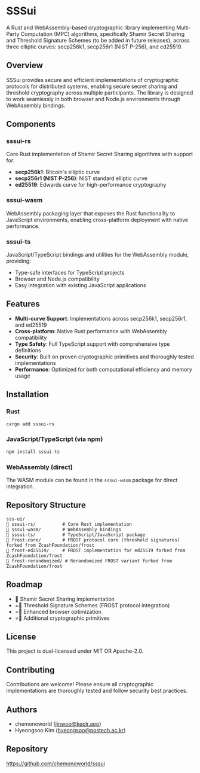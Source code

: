 # SSSui

A Rust and WebAssembly-based cryptographic library implementing Multi-Party Computation (MPC) algorithms, specifically Shamir Secret Sharing and Threshold Signature Schemes (to be added in future releases), across three elliptic curves: secp256k1, secp256r1 (NIST P-256), and ed25519.

## Overview

SSSui provides secure and efficient implementations of cryptographic protocols for distributed systems, enabling secure secret sharing and threshold cryptography across multiple participants. The library is designed to work seamlessly in both browser and Node.js environments through WebAssembly bindings.

## Components

### sssui-rs

Core Rust implementation of Shamir Secret Sharing algorithms with support for:

- **secp256k1**: Bitcoin's elliptic curve
- **secp256r1 (NIST P-256)**: NIST standard elliptic curve
- **ed25519**: Edwards curve for high-performance cryptography

### sssui-wasm

WebAssembly packaging layer that exposes the Rust functionality to JavaScript environments, enabling cross-platform deployment with native performance.

### sssui-ts

JavaScript/TypeScript bindings and utilities for the WebAssembly module, providing:

- Type-safe interfaces for TypeScript projects
- Browser and Node.js compatibility
- Easy integration with existing JavaScript applications

## Features

- **Multi-curve Support**: Implementations across secp256k1, secp256r1, and ed25519
- **Cross-platform**: Native Rust performance with WebAssembly compatibility
- **Type Safety**: Full TypeScript support with comprehensive type definitions
- **Security**: Built on proven cryptographic primitives and thoroughly tested implementations
- **Performance**: Optimized for both computational efficiency and memory usage

## Installation

### Rust

```bash
cargo add sssui-rs
```

### JavaScript/TypeScript (via npm)

```bash
npm install sssui-ts
```

### WebAssembly (direct)

The WASM module can be found in the `sssui-wasm` package for direct integration.

## Repository Structure

```
sss-ui/
   sssui-rs/          # Core Rust implementation
   sssui-wasm/        # WebAssembly bindings
   sssui-ts/          # TypeScript/JavaScript package
   frost-core/        # FROST protocol core (threshold signatures) forked from ZcashFoundation/frost
   frost-ed25519/     # FROST implementation for ed25519 forked from ZcashFoundation/frost
   frost-rerandomized/ # Rerandomized FROST variant forked from ZcashFoundation/frost
```

## Roadmap

-  Shamir Secret Sharing implementation
- = Threshold Signature Schemes (FROST protocol integration)
- = Enhanced browser optimization
- = Additional cryptographic primitives

## License

This project is dual-licensed under MIT OR Apache-2.0.

## Contributing

Contributions are welcome! Please ensure all cryptographic implementations are thoroughly tested and follow security best practices.

## Authors

- chemonoworld (jinwoo@keplr.app)
- Hyeongsoo Kim (hyeongsoo@postech.ac.kr)

## Repository

https://github.com/chemonoworld/sssui
